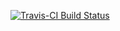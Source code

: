 [![Travis-CI Build Status](https://travis-ci.org/rbatt/rbLib.png?branch=master)](https://travis-ci.org/<USERNAME>/<REPO>)